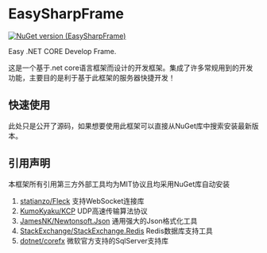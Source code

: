# EasySharpFrame
[![NuGet version (EasySharpFrame)](https://img.shields.io/nuget/v/EasySharpFrame.svg?style=flat-square)](https://www.nuget.org/packages/EasySharpFrame/) 

Easy .NET CORE Develop Frame.

这是一个基于.net core语言框架而设计的开发框架。集成了许多常规用到的开发功能，主要目的是利于基于此框架的服务器快捷开发！


## 快速使用
此处只是公开了源码，如果想要使用此框架可以直接从NuGet库中搜索安装最新版本。


## 引用声明
本框架所有引用第三方外部工具均为MIT协议且均采用NuGet库自动安装

1. [statianzo/Fleck](https://github.com/statianzo/Fleck) 支持WebSocket连接库
1. [KumoKyaku/KCP](https://github.com/KumoKyaku/KCP) UDP高速传输算法协议
1. [JamesNK/Newtonsoft.Json](https://github.com/JamesNK/Newtonsoft.Json) 通用强大的Json格式化工具
1. [StackExchange/StackExchange.Redis](https://github.com/StackExchange/StackExchange.Redis) Redis数据库支持工具
1. [dotnet/corefx](https://github.com/dotnet/corefx) 微软官方支持的SqlServer支持库
